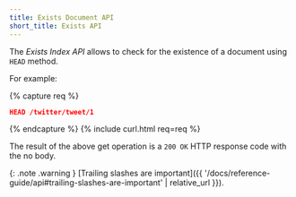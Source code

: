 ```yaml
---
title: Exists Document API
short_title: Exists API
---
```


The _Exists Index API_ allows to check for the existence of a document using
`HEAD` method.

For example:

{% capture req %}

```json
HEAD /twitter/tweet/1
```
{% endcapture %}
{% include curl.html req=req %}

The result of the above get operation is a `200 OK` HTTP response code with the
no body.

{: .note .warning }
[Trailing slashes are important]({{ '/docs/reference-guide/api#trailing-slashes-are-important' | relative_url }}).
